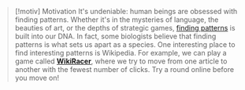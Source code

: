 > [!motiv] Motivation
> It's undeniable: human beings are obsessed with finding patterns. Whether it's in the mysteries of language, the beauties of art, or the depths of strategic games, [finding patterns](http://web.stanford.edu/class/think3/) is built into our DNA. In fact, some biologists believe that finding patterns is what sets us apart as a species.
> One interesting place to find interesting patterns is Wikipedia. For example, we can play a game called [**WikiRacer**](https://www.thewikigame.com/group), where we try to move from one article to another with the fewest number of clicks. Try a round online before you move on!

